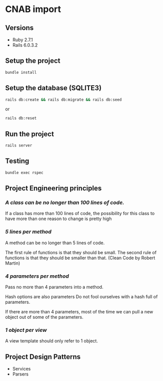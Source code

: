 # CNAB import

## Versions

- Ruby 2.7.1
- Rails 6.0.3.2

## Setup the project

```sh
bundle install
```

## Setup the database (SQLITE3)

```sh
rails db:create && rails db:migrate && rails db:seed
```

or

```sh
rails db:reset
```

## Run the project

```sh
rails server
```

## Testing

```sh
bundle exec rspec
```

## Project Engineering principles

### *A class can be no longer than 100 lines of code.*
If a class has more than 100 lines of code, the possibility for this class to have more than one reason to change is pretty high

### *5 lines per method*

A method can be no longer than 5 lines of code.

The first rule of functions is that they should be small. The second rule of functions is that they should be smaller than that. (Clean Code by Robert Martin)

### *4 parameters per method*

Pass no more than 4 parameters into a method.

Hash options are also parameters Do not fool ourselves with a hash full of parameters.

If there are more than 4 parameters, most of the time we can pull a new object out of some of the parameters.

### *1 object per view*

A view template should only refer to 1 object. 

## Project Design Patterns

- Services
- Parsers